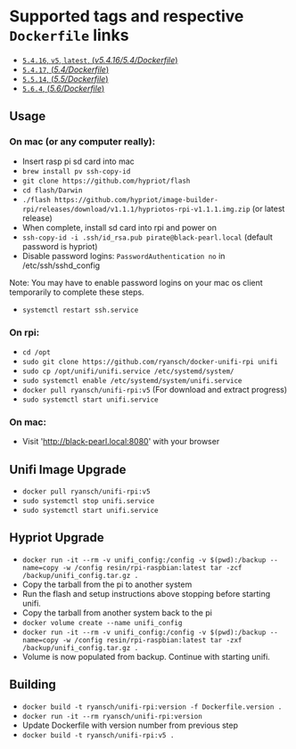 # Supported tags and respective `Dockerfile` links

- [`5.4.16`, `v5`, `latest`, (*v5.4.16/5.4/Dockerfile*)](https://github.com/ryansch/docker-unifi-rpi/blob/v5.4.16/5.4/Dockerfile)
- [`5.4.17`, (*5.4/Dockerfile*)](https://github.com/ryansch/docker-unifi-rpi/blob/master/5.4/Dockerfile)
- [`5.5.14`, (*5.5/Dockerfile*)](https://github.com/ryansch/docker-unifi-rpi/blob/master/5.5/Dockerfile)
- [`5.6.4`, (*5.6/Dockerfile*)](https://github.com/ryansch/docker-unifi-rpi/blob/master/5.6/Dockerfile)

## Usage

### On mac (or any computer really):

- Insert rasp pi sd card into mac
- `brew install pv ssh-copy-id`
- `git clone https://github.com/hypriot/flash`
- `cd flash/Darwin`
- `./flash https://github.com/hypriot/image-builder-rpi/releases/download/v1.1.1/hypriotos-rpi-v1.1.1.img.zip` (or latest release)
- When complete, install sd card into rpi and power on
- `ssh-copy-id -i .ssh/id_rsa.pub pirate@black-pearl.local` (default password is hypriot)
- Disable password logins: `PasswordAuthentication no` in /etc/ssh/sshd_config

Note: You may have to enable password logins on your mac os client temporarily to complete these steps.
- `systemctl restart ssh.service`

### On rpi:

- `cd /opt`
- `sudo git clone https://github.com/ryansch/docker-unifi-rpi unifi`
- `sudo cp /opt/unifi/unifi.service /etc/systemd/system/`
- `sudo systemctl enable /etc/systemd/system/unifi.service`
- `docker pull ryansch/unifi-rpi:v5` (For download and extract progress)
- `sudo systemctl start unifi.service`

### On mac:

- Visit 'http://black-pearl.local:8080' with your browser

## Unifi Image Upgrade

- `docker pull ryansch/unifi-rpi:v5`
- `sudo systemctl stop unifi.service`
- `sudo systemctl start unifi.service`

## Hypriot Upgrade

- `docker run -it --rm -v unifi_config:/config -v $(pwd):/backup --name=copy -w /config resin/rpi-raspbian:latest tar -zcf /backup/unifi_config.tar.gz .`
- Copy the tarball from the pi to another system
- Run the flash and setup instructions above stopping before starting unifi.
- Copy the tarball from another system back to the pi
- `docker volume create --name unifi_config`
- `docker run -it --rm -v unifi_config:/config -v $(pwd):/backup --name=copy -w /config resin/rpi-raspbian:latest tar -zxf /backup/unifi_config.tar.gz .`
- Volume is now populated from backup.  Continue with starting unifi.

## Building
- `docker build -t ryansch/unifi-rpi:version -f Dockerfile.version .`
- `docker run -it --rm ryansch/unifi-rpi:version`
- Update Dockerfile with version number from previous step
- `docker build -t ryansch/unifi-rpi:v5 .`
